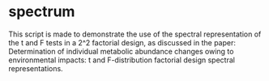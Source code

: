 # spectrum
This script is made to demonstrate the use of the spectral representation  of the t and F tests in a 2^2 factorial design, as discussed in the paper:  Determination of individual metabolic abundance changes owing to environmental  impacts: t and F-distribution factorial design spectral representations.
